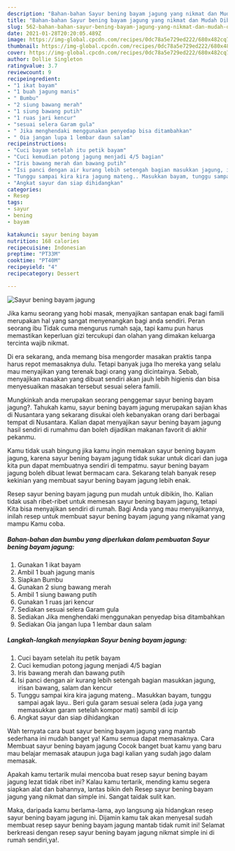 ```yaml
---
description: "Bahan-bahan Sayur bening bayam jagung yang nikmat dan Mudah Dibuat"
title: "Bahan-bahan Sayur bening bayam jagung yang nikmat dan Mudah Dibuat"
slug: 562-bahan-bahan-sayur-bening-bayam-jagung-yang-nikmat-dan-mudah-dibuat
date: 2021-01-28T20:20:05.489Z
image: https://img-global.cpcdn.com/recipes/0dc78a5e729ed222/680x482cq70/sayur-bening-bayam-jagung-foto-resep-utama.jpg
thumbnail: https://img-global.cpcdn.com/recipes/0dc78a5e729ed222/680x482cq70/sayur-bening-bayam-jagung-foto-resep-utama.jpg
cover: https://img-global.cpcdn.com/recipes/0dc78a5e729ed222/680x482cq70/sayur-bening-bayam-jagung-foto-resep-utama.jpg
author: Dollie Singleton
ratingvalue: 3.7
reviewcount: 9
recipeingredient:
- "1 ikat bayam"
- "1 buah jagung manis"
- " Bumbu"
- "2 siung bawang merah"
- "1 siung bawang putih"
- "1 ruas jari kencur"
- "sesuai selera Garam gula"
- " Jika menghendaki menggunakan penyedap bisa ditambahkan"
- " Oia jangan lupa 1 lembar daun salam"
recipeinstructions:
- "Cuci bayam setelah itu petik bayam"
- "Cuci kemudian potong jagung menjadi 4/5 bagian"
- "Iris bawang merah dan bawang putih"
- "Isi panci dengan air kurang lebih setengah bagian masukkan jagung, irisan bawang, salam dan kencur"
- "Tunggu sampai kira kira jagung mateng.. Masukkan bayam, tunggu sampai agak layu.. Beri gula garam sesuai selera (ada juga yang memasukkan garam setelah kompor mati) sambil di icip"
- "Angkat sayur dan siap dihidangkan"
categories:
- Resep
tags:
- sayur
- bening
- bayam

katakunci: sayur bening bayam 
nutrition: 168 calories
recipecuisine: Indonesian
preptime: "PT33M"
cooktime: "PT40M"
recipeyield: "4"
recipecategory: Dessert

---
```



![Sayur bening bayam jagung](https://img-global.cpcdn.com/recipes/0dc78a5e729ed222/680x482cq70/sayur-bening-bayam-jagung-foto-resep-utama.jpg)

Jika kamu seorang yang hobi masak, menyajikan santapan enak bagi famili merupakan hal yang sangat menyenangkan bagi anda sendiri. Peran seorang ibu Tidak cuma mengurus rumah saja, tapi kamu pun harus memastikan keperluan gizi tercukupi dan olahan yang dimakan keluarga tercinta wajib nikmat.

Di era  sekarang, anda memang bisa mengorder masakan praktis tanpa harus repot memasaknya dulu. Tetapi banyak juga lho mereka yang selalu mau menyajikan yang terenak bagi orang yang dicintainya. Sebab, menyajikan masakan yang dibuat sendiri akan jauh lebih higienis dan bisa menyesuaikan masakan tersebut sesuai selera famili. 



Mungkinkah anda merupakan seorang penggemar sayur bening bayam jagung?. Tahukah kamu, sayur bening bayam jagung merupakan sajian khas di Nusantara yang sekarang disukai oleh kebanyakan orang dari berbagai tempat di Nusantara. Kalian dapat menyajikan sayur bening bayam jagung hasil sendiri di rumahmu dan boleh dijadikan makanan favorit di akhir pekanmu.

Kamu tidak usah bingung jika kamu ingin memakan sayur bening bayam jagung, karena sayur bening bayam jagung tidak sukar untuk dicari dan juga kita pun dapat membuatnya sendiri di tempatmu. sayur bening bayam jagung boleh dibuat lewat bermacam cara. Sekarang telah banyak resep kekinian yang membuat sayur bening bayam jagung lebih enak.

Resep sayur bening bayam jagung pun mudah untuk dibikin, lho. Kalian tidak usah ribet-ribet untuk memesan sayur bening bayam jagung, tetapi Kita bisa menyajikan sendiri di rumah. Bagi Anda yang mau menyajikannya, inilah resep untuk membuat sayur bening bayam jagung yang nikamat yang mampu Kamu coba.

<!--inarticleads1-->

##### Bahan-bahan dan bumbu yang diperlukan dalam pembuatan Sayur bening bayam jagung:

1. Gunakan 1 ikat bayam
1. Ambil 1 buah jagung manis
1. Siapkan  Bumbu
1. Gunakan 2 siung bawang merah
1. Ambil 1 siung bawang putih
1. Gunakan 1 ruas jari kencur
1. Sediakan sesuai selera Garam gula
1. Sediakan  Jika menghendaki menggunakan penyedap bisa ditambahkan
1. Sediakan  Oia jangan lupa 1 lembar daun salam




<!--inarticleads2-->

##### Langkah-langkah menyiapkan Sayur bening bayam jagung:

1. Cuci bayam setelah itu petik bayam
1. Cuci kemudian potong jagung menjadi 4/5 bagian
1. Iris bawang merah dan bawang putih
1. Isi panci dengan air kurang lebih setengah bagian masukkan jagung, irisan bawang, salam dan kencur
1. Tunggu sampai kira kira jagung mateng.. Masukkan bayam, tunggu sampai agak layu.. Beri gula garam sesuai selera (ada juga yang memasukkan garam setelah kompor mati) sambil di icip
1. Angkat sayur dan siap dihidangkan




Wah ternyata cara buat sayur bening bayam jagung yang mantab sederhana ini mudah banget ya! Kamu semua dapat memasaknya. Cara Membuat sayur bening bayam jagung Cocok banget buat kamu yang baru mau belajar memasak ataupun juga bagi kalian yang sudah jago dalam memasak.

Apakah kamu tertarik mulai mencoba buat resep sayur bening bayam jagung lezat tidak ribet ini? Kalau kamu tertarik, mending kamu segera siapkan alat dan bahannya, lantas bikin deh Resep sayur bening bayam jagung yang nikmat dan simple ini. Sangat taidak sulit kan. 

Maka, daripada kamu berlama-lama, ayo langsung aja hidangkan resep sayur bening bayam jagung ini. Dijamin kamu tak akan menyesal sudah membuat resep sayur bening bayam jagung mantab tidak rumit ini! Selamat berkreasi dengan resep sayur bening bayam jagung nikmat simple ini di rumah sendiri,ya!.

